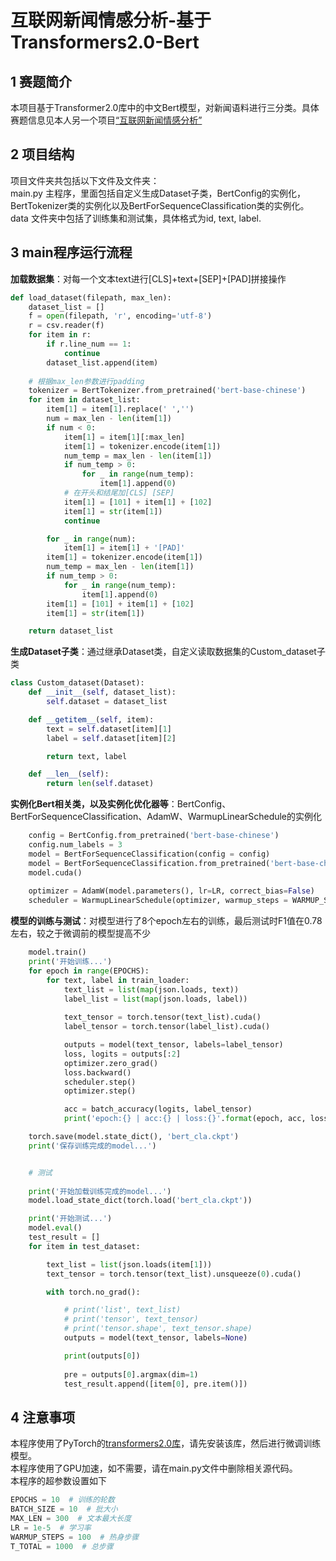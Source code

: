 # 互联网新闻情感分析-基于Transformers2.0-Bert

## 1 赛题简介
本项目基于Transformer2.0库中的中文Bert模型，对新闻语料进行三分类。具体赛题信息见本人另一个项目[“互联网新闻情感分析”](https://github.com/DefuLi/Emotional-Analysis-of-Internet-News)<br>

## 2 项目结构
项目文件夹共包括以下文件及文件夹：<br>
main.py 主程序，里面包括自定义生成Dataset子类，BertConfig的实例化，BertTokenizer类的实例化以及BertForSequenceClassification类的实例化。<br>
data 文件夹中包括了训练集和测试集，具体格式为id, text, label.<br>

## 3 main程序运行流程
<b>加载数据集</b>：对每一个文本text进行\[CLS]+text+\[SEP]+\[PAD]拼接操作
```python
def load_dataset(filepath, max_len):
    dataset_list = []
    f = open(filepath, 'r', encoding='utf-8')
    r = csv.reader(f)
    for item in r:
        if r.line_num == 1:
            continue
        dataset_list.append(item)
    
    # 根据max_len参数进行padding
    tokenizer = BertTokenizer.from_pretrained('bert-base-chinese')
    for item in dataset_list:
        item[1] = item[1].replace(' ','')
        num = max_len - len(item[1])
        if num < 0:
            item[1] = item[1][:max_len]
            item[1] = tokenizer.encode(item[1]) 
            num_temp = max_len - len(item[1])
            if num_temp > 0:
                for _ in range(num_temp):
                    item[1].append(0)
            # 在开头和结尾加[CLS] [SEP]
            item[1] = [101] + item[1] + [102]
            item[1] = str(item[1])
            continue

        for _ in range(num):
            item[1] = item[1] + '[PAD]'
        item[1] = tokenizer.encode(item[1])
        num_temp = max_len - len(item[1])
        if num_temp > 0:
            for _ in range(num_temp):
                item[1].append(0)
        item[1] = [101] + item[1] + [102]
        item[1] = str(item[1])

    return dataset_list
```

<b>生成Dataset子类</b>：通过继承Dataset类，自定义读取数据集的Custom_dataset子类
```python
class Custom_dataset(Dataset):
    def __init__(self, dataset_list):
        self.dataset = dataset_list

    def __getitem__(self, item):
        text = self.dataset[item][1]
        label = self.dataset[item][2]

        return text, label

    def __len__(self):
        return len(self.dataset)
```

<b>实例化Bert相关类，以及实例化优化器等</b>：BertConfig、BertForSequenceClassification、AdamW、WarmupLinearSchedule的实例化
```python
    config = BertConfig.from_pretrained('bert-base-chinese')
    config.num_labels = 3
    model = BertForSequenceClassification(config = config)
    model = BertForSequenceClassification.from_pretrained('bert-base-chinese', config=config)
    model.cuda()
    
    optimizer = AdamW(model.parameters(), lr=LR, correct_bias=False)
    scheduler = WarmupLinearSchedule(optimizer, warmup_steps = WARMUP_STEPS, t_total = T_TOTAL)
```

<b>模型的训练与测试</b>：对模型进行了8个epoch左右的训练，最后测试时F1值在0.78左右，较之于微调前的模型提高不少
```python
    model.train()
    print('开始训练...')
    for epoch in range(EPOCHS):
        for text, label in train_loader:
            text_list = list(map(json.loads, text))
            label_list = list(map(json.loads, label))
            
            text_tensor = torch.tensor(text_list).cuda()
            label_tensor = torch.tensor(label_list).cuda()

            outputs = model(text_tensor, labels=label_tensor)
            loss, logits = outputs[:2]
            optimizer.zero_grad()
            loss.backward()
            scheduler.step()
            optimizer.step()

            acc = batch_accuracy(logits, label_tensor)
            print('epoch:{} | acc:{} | loss:{}'.format(epoch, acc, loss))

    torch.save(model.state_dict(), 'bert_cla.ckpt')
    print('保存训练完成的model...')


    # 测试
    
    print('开始加载训练完成的model...')
    model.load_state_dict(torch.load('bert_cla.ckpt'))

    print('开始测试...')
    model.eval()
    test_result = []
    for item in test_dataset:

        text_list = list(json.loads(item[1]))
        text_tensor = torch.tensor(text_list).unsqueeze(0).cuda()

        with torch.no_grad():

            # print('list', text_list)
            # print('tensor', text_tensor)
            # print('tensor.shape', text_tensor.shape)
            outputs = model(text_tensor, labels=None)

            print(outputs[0])
            
            pre = outputs[0].argmax(dim=1)
            test_result.append([item[0], pre.item()])
```

## 4 注意事项
本程序使用了PyTorch的[transformers2.0库](https://huggingface.co/transformers/index.html)，请先安装该库，然后进行微调训练模型。<br>
本程序使用了GPU加速，如不需要，请在main.py文件中删除相关源代码。<br>
本程序的超参数设置如下
```python
EPOCHS = 10  # 训练的轮数
BATCH_SIZE = 10  # 批大小
MAX_LEN = 300  # 文本最大长度
LR = 1e-5  # 学习率
WARMUP_STEPS = 100  # 热身步骤
T_TOTAL = 1000  # 总步骤
```
